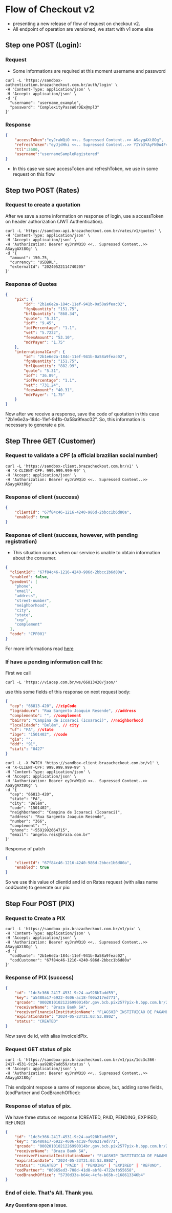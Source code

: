 # Flow of Checkout v2

- presenting a new release of flow of request on checkout v2.
- All endpoint of operation are versioned, we start with v1 some else

## Step one POST (Login):
### Request
- Some informations are required at this moment username and password
```Shell
curl -L 'https://sandbox-authentication.brazacheckout.com.br/auth/login' \
-H 'Content-Type: application/json' \
-H 'Accept: application/json' \
-d '{
  "username": "username_example",
  "password": "ComplexityPassW0rDEx@mpl3"
}'
```
### Response
```JSON
{
    "accessToken":"eyJraWQiO <<.. Supressed Content..>> ASaygAXt8Og",
    "refreshToken":"eyJjdHki <<.. Supressed Content..>> YIYb3YAyFN9u4F4V_m8R-w",
    "ttl":3600,
    "username":"usernameSampleRegistered"
}
```
- In this case we save accessToken and refreshToken, we use in some request on this flow

## Step two POST (Rates)
### Request to create a quotation
After we save a some information on response of login, use a accessToken on header authorization (JWT Authentication).

```Shell
curl -L 'https://sandbox-api.brazacheckout.com.br/rates/v1/quotes' \
-H 'Content-Type: application/json' \
-H 'Accept: application/json' \
-H 'Authorization: Bearer eyJraWQiO <<.. Supressed Content..>> ASaygAXt8Og' \
-d '{
  "amount": 150.75,
  "currency": "USDBRL",
  "externalId": "20240522114740205"
}'
```
### Response of Quotes
```JSON
{
    "pix": {
        "id": "2b1e6e2a-184c-11ef-941b-0a58a9feac02",
        "fgnQuantity": "151.75",
        "brlQuantity": "868.34",
        "quote": "5.31",
        "iof": "9.45",
        "iofPercentage": "1.1",
        "vet": "5.7222",
        "feesAmount": "53.10",
        "mdrPayer": "1.75"
    },
    "internationalCard": {
        "id": "2b1e6e2a-184c-11ef-941b-0a58a9feac02",
        "fgnQuantity": "151.75",
        "brlQuantity": "882.99",
        "quote": "5.31",
        "iof": "36.89",
        "iofPercentage": "1.1",
        "vet": "731.24",
        "feesAmount": "40.31",
        "mdrPayer": "1.75"
    }
}
```
Now after we receive a response, save the code of quotation in this case "2b1e6e2a-184c-11ef-941b-0a58a9feac02". So, this information is necessary to generate a pix.

## Step Three GET (Customer)
### Request to validate a CPF (a official brazilian social number)
```Shell
curl -L 'https://sandbox-client.brazacheckout.com.br/v1' \
-H 'X-CLIENT-CPF: 999.999.999-99' \
-H 'Accept: application/json' \
-H 'Authorization: Bearer eyJraWQiO <<.. Supressed Content..>> ASaygAXt8Og'
```
### Response of client (success)

```JSON
{
    "clientId": "67f84c46-1216-4240-986d-2bbcc1b6d80a",
    "enabled": true
}
```

### Response of client (success, however, with pending registration)
- This situation occurs when our service is unable to obtain information about the consumer.
```JSON
{
  "clientId": "67f84c46-1216-4240-986d-2bbcc1b6d80a",
  "enabled": false,
  "pendent": [
    "phone",
    "email",
    "address",
    "street-number",
    "neighborhood",
    "city",
    "state",
    "cep",
    "complement"
  ],
  "code": "CPF001"
}
```
For more informations read [here](https://sandbox-client.brazacheckout.com.br/docs#/Client/AppController_validateCpf)

### If have a pending information call this:
First we call

```Shell
curl -L 'https://viacep.com.br/ws/66813420/json/'
```
use this some fields of this response on next request body:
```JSON
{
  "cep": "66813-420", //zipCode
  "logradouro": "Rua Sargento Joaquim Resende", //address
  "complemento": "", //complement
  "bairro": "Campina de Icoaraci (Icoaraci)", //neighborhood
  "localidade": "Belém", // city
  "uf": "PA", //state
  "ibge": "1501402", //code
  "gia": "",
  "ddd": "91",
  "siafi": "0427"
}
```

```Shell
curl -L -X PATCH 'https://sandbox-client.brazacheckout.com.br/v1' \
-H 'X-CLIENT-CPF: 999.999.999-99' \
-H 'Content-Type: application/json' \
-H 'Accept: application/json' \
-H 'Authorization: Bearer eyJraWQiO <<.. Supressed Content..>> ASaygAXt8Og' \
-d '{
  "cep": "66813-420",
  "state": "PA",
  "city": "Belém",
  "code": "1501402",
  "neighborhood": "Campina de Icoaraci (Icoaraci)",
  "address": "Rua Sargento Joaquim Resende",
  "number": "366",
  "complement": "",
  "phone": "+5591992664715",
  "email": "angelo.reis@braza.com.br"
}'
```
Response of patch

```JSON
{
    "clientId": "67f84c46-1216-4240-986d-2bbcc1b6d80a",
    "enabled": true
}
```

So we use this value of clientId and id on Rates request (with alias name codQuote) to generate our pix:

## Step Four POST (PIX)
### Request to Create a PIX

```Shell
curl -L 'https://sandbox-pix.brazacheckout.com.br/v1/pix' \
-H 'Content-Type: application/json' \
-H 'Accept: application/json' \
-H 'Authorization: Bearer eyJraWQiO <<.. Supressed Content..>> ASaygAXt8Og' \
-d '{
  "codQuote": "2b1e6e2a-184c-11ef-941b-0a58a9feac02",
  "codCustomer": "67f84c46-1216-4240-986d-2bbcc1b6d80a"
}'
```

### Response of PIX (success)

```JSON
{
    "id": "1dc3c366-2417-4531-9c24-aa928b7add59",
    "key": "a5480a17-6922-4606-ac18-f00a217ed771",
    "qrcode": "00020101021226990014br.gov.bcb.pix2577pix-h.bpp.com.br/23114447/qrs1/v2/01iAwGlSpkZJPOJfjoMCKLGf2ZTk2lsgiOZu3l9DFlF52040000530398654071076.485802BR5921BRAZA B S B DE CAMBIO6009SAO PAULO62070503***63048296",
    "receiverName": "Braza Bank SA",
    "receiverFinancialInstitutionName": "FLAGSHIP INSTITUICAO DE PAGAMENTOS LTDA",
    "expirationDate": "2024-05-23T21:03:53.880Z",
    "status": "CREATED"
}
```
Now save de id, with alias invoiceIdPix.

### Request GET status of pix
```Shell
curl -L 'https://sandbox-pix.brazacheckout.com.br/v1/pix/1dc3c366-2417-4531-9c24-aa928b7add59/status' \
-H 'Accept: application/json' \
-H 'Authorization: Bearer eyJraWQiO <<.. Supressed Content..>> ASaygAXt8Og' 
```
This endpoint respose a same of response above, but, adding some fields, (codPartner and CodBranchOffice):

### Response of status of pix.
We have three status on response (CREATED, PAID, PENDING, EXPIRED, REFUND)
```JSON 
{
    "id": "1dc3c366-2417-4531-9c24-aa928b7add59",
    "key": "a5480a17-6922-4606-ac18-f00a217ed771",
    "qrcode": "00020101021226990014br.gov.bcb.pix2577pix-h.bpp.com.br/23114447/qrs1/v2/01iAwGlSpkZJPOJfjoMCKLGf2ZTk2lsgiOZu3l9DFlF52040000530398654071076.485802BR5921BRAZA B S B DE CAMBIO6009SAO PAULO62070503***63048296",
    "receiverName": "Braza Bank SA",
    "receiverFinancialInstitutionName": "FLAGSHIP INSTITUICAO DE PAGAMENTOS LTDA",
    "expirationDate": "2024-05-23T21:03:53.880Z",
    "status": "CREATED" | "PAID" | "PENDING" | "EXPIRED" | "REFUND",
    "codPartner": "06965ed3-708d-41d8-abf8-4722efb55658",
    "codBranchOffice": "5730d33a-b64c-4cfa-b65b-c168613346b4"
}
```
### End of cicle. That's All. Thank you.

#### Any Questions open a issue.
